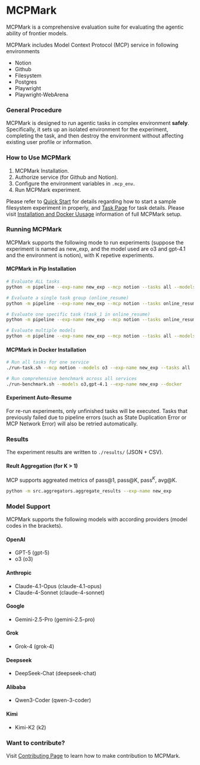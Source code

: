# MCPMark
MCPMark is a comprehensive evaluation suite for evaluating the agentic ability of frontier models.

MCPMark includes Model Context Protocol (MCP) service in following environments
- Notion
- Github
- Filesystem
- Postgres
- Playwright
- Playwright-WebArena

### General Procedure
MCPMark is designed to run agentic tasks in complex environment **safely**. Specifically, it sets up an isolated environment for the experiment, completing the task, and then destroy the environment without affecting existing user profile or information.

### How to Use MCPMark
1. MCPMark Installation.
2. Authorize service (for Github and Notion).
3. Configure the environment variables in `.mcp_env`.
4. Run MCPMark experiment.

Please refer to [Quick Start](./quickstart.md) for details regarding how to start a sample filesystem experiment in properly, and [Task Page](./datasets/task.md) for task details. Please visit [Installation and Docker Uusage](./installation_and_docker_usage.md) information of full MCPMark setup.

### Running MCPMark

MCPMark supports the following mode to run experiments (suppose the experiment is named as new_exp, and the model used are o3 and gpt-4.1 and the environment is notion), with K repetive experiments.

#### MCPMark in Pip Installation
```bash
# Evaluate ALL tasks
python -m pipeline --exp-name new_exp --mcp notion --tasks all --models o3 --k K

# Evaluate a single task group (online_resume)
python -m pipeline --exp-name new_exp --mcp notion --tasks online_resume --models o3 --k K

# Evaluate one specific task (task_1 in online_resume)
python -m pipeline --exp-name new_exp --mcp notion --tasks online_resume/task_1 --models o3 --k K

# Evaluate multiple models
python -m pipeline --exp-name new_exp --mcp notion --tasks all --models o3,gpt-4.1 --k K
```

#### MCPMark in Docker Installation
```bash
# Run all tasks for one service
./run-task.sh --mcp notion --models o3 --exp-name new_exp --tasks all

# Run comprehensive benchmark across all services
./run-benchmark.sh --models o3,gpt-4.1 --exp-name new_exp --docker
```

#### Experiment Auto-Resume
For re-run experiments, only unfinished tasks will be executed. Tasks that previously failed due to pipeline errors (such as State Duplication Error or MCP Network Error) will also be retried automatically.

### Results
The experiment results are written to `./results/` (JSON + CSV).

#### Reult Aggregation (for K > 1)
MCP supports aggreated metrics of pass@1, pass@K, $\text{pass}^{K}$, avg@K.
```bash
python -m src.aggregators.aggregate_results --exp-name new_exp
```

### Model Support
MCPMark supports the following models with according providers (model codes in the brackets).
#### OpenAI
- GPT-5 (gpt-5)
- o3 (o3)

#### Anthropic
- Claude-4.1-Opus (claude-4.1-opus)
- Claude-4-Sonnet (claude-4-sonnet)

#### Google
- Gemini-2.5-Pro (gemini-2.5-pro)

#### Grok
- Grok-4 (grok-4)

#### Deepseek
- DeepSeek-Chat (deepseek-chat)

#### Alibaba
- Qwen3-Coder (qwen-3-coder)

#### Kimi
- Kimi-K2 (k2)

### Want to contribute?
Visit [Contributing Page](./contributing) to learn how to make contribution to MCPMark.
